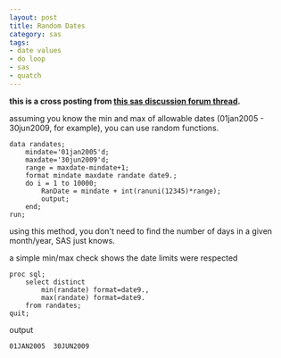 ```yaml
---
layout: post
title: Random Dates
category: sas
tags:
- date values
- do loop
- sas
- quatch
---
```


**this is a cross posting from [this sas discussion forum thread](http://support.sas.com/forums/thread.jspa?threadID=6436).**

<!--more-->

assuming you know the min and max of allowable dates (01jan2005 - 30jun2009, for example), you can use random functions.

    data randates;
        mindate='01jan2005'd;
        maxdate='30jun2009'd;
        range = maxdate-mindate+1;
        format mindate maxdate randate date9.;
        do i = 1 to 10000;
            RanDate = mindate + int(ranuni(12345)*range);
            output;
        end;
    run;

using this method, you don't need to find the number of days in a given month/year, SAS just knows.

a simple min/max check shows the date limits were respected

    proc sql;
        select distinct
            min(randate) format=date9.,
            max(randate) format=date9.
        from randates;
    quit;

output

    01JAN2005  30JUN2009
